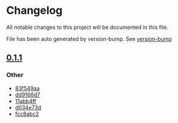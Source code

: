 
# Changelog

All notable changes to this project will be documented in this file.

File has been auto generated by version-bump. See [version-bump](https://deno.land/x/version_bump)


## [0.1.1](https://github.com/ultraxlight/app/compare/0.1.0..0.1.1)


### Other

- 
  [83f549aa](https://github.com/ultraxlight/app/commit/83f549aa4a90942bbc60693952833d94f3635844)
- 
  [dd9166d7](https://github.com/ultraxlight/app/commit/dd9166d749e887d0a06636261d16ddfa4687dd59)
- 
  [11abb4ff](https://github.com/ultraxlight/app/commit/11abb4ffb92ecaef8e146ca7ca5f8ffd78e07680)
- 
  [d034e73d](https://github.com/ultraxlight/app/commit/d034e73d5d9592d8764b94ac2c629c16903028ca)
- 
  [fcc8abc2](https://github.com/ultraxlight/app/commit/fcc8abc22760081a0ce9a89858218800bd418510)

